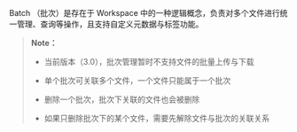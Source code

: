 Batch （批次）是存在于 Workspace 中的一种逻辑概念，负责对多个文件进行统一管理、查询等操作，且支持自定义元数据与标签功能。


>  **Note：**
>
>  * 当前版本（3.0），批次管理暂时不支持文件的批量上传与下载
>
>  * 单个批次可关联多个文件，一个文件只能属于一个批次
>
>  * 删除一个批次，批次下关联的文件也会被删除
>
>  * 如果只删除批次下的某个文件，需要先解除文件与批次的关联关系
